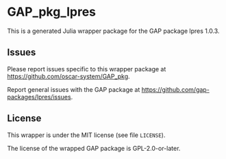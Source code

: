 # GAP_pkg_lpres

This is a generated Julia wrapper package for the GAP package lpres 1.0.3.

## Issues

Please report issues specific to this wrapper package at <https://github.com/oscar-system/GAP_pkg>.

Report general issues with the GAP package at <https://github.com/gap-packages/lpres/issues>.

## License

This wrapper is under the MIT license (see file `LICENSE`).

The license of the wrapped GAP package is GPL-2.0-or-later.
